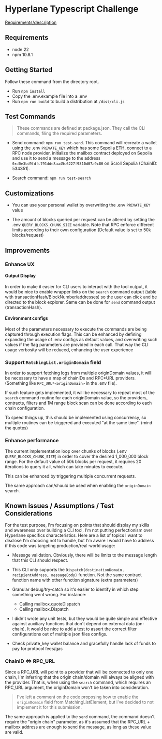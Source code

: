 # Hyperlane Typescript Challenge

[Requirements/description](https://hyperlanexyz.notion.site/Typescript-Challenge-8eb08b9ae4664b7cb570becda0606825)

## Requirements

- node 22
- npm 10.8.1

## Getting Started

Follow these command from the directory root.

- Run `npm install`
- Copy the .env.example file into a .env
- Run `npm run build` to build a distribution at `/dist/cli.js`

## Test Commands

> These commands are defined at package.json. They call the CLI commands, filing the required parameters.

- Send command: `npm run test-send`. This command will recreate a wallet using the .env `PRIVATE_KEY` which has some Sepolia ETH, connect to a RPC node provider, initialize the mailbox contract deployed on Sepolia and use it to send a message to the address `0xd0e3bd9fdfc791dde8aa45c6227f9310d07a9c80` on Scroll Sepolia (ChainID: 534351).

- Search command: `npm run test-search`

## Customizations

- You can use your personal wallet by overwriting the .env `PRIVATE_KEY` value

- The amount of blocks queried per request can be altered by setting the .env `QUERY_BLOCKS_CHUNK_SIZE` variable. Note that RPC enforce different limits according to their own configuration (Default value is set to 50k blocks/request)

## Improvements

### Enhance UX

#### Output Display

In order to make it easier for CLI users to interact with the tool output, it would be nice to enable wrapper links on the `search` command output (table with transactionHash/BlockNumber/addresses) so the user can click and be directed to the block explorer. Same can be done for `send` command output (transactionHash).

#### Environment configs

Most of the parameters necessary to execute the commands are being captured through execution flags. This can be enhanced by defining expanding the usage of .env configs as default values, and overwriting such values if the flag parameters are provided in each call. That way the CLI usage verbosity will be reduced, enhancing the user experience

### Support `MatchingList.originDomain` field

In order to support fetching logs from multiple originDomain values, it will be necessary to have a map of chainIDs and RPC*URL providers. (Something like `RPC_URL*<originDomain>` in the .env file).

If such feature gets implemented, it will be necessary to repeat most of the `search` command routine for each originDomain value, so the providers, contracts, filters and 1M range block scan can be done according to each chain configuration.

To speed things up, this should be implemented using concurrency, so multiple routines can be triggered and executed "at the same time". (mind the quotes)

### Enhance performance

The current implementation loop over chunks of blocks (.env `QUERY_BLOCKS_CHUNK_SIZE`) in order to cover the desired 1_000_000 block range. For the default value of 50k blocks per request, it requires 20 iterations to query it all, which can take minutes to execute.

This can be enhanced by triggering multiple concurrent requests.

The same approach can/should be used when enabling the `originDomain` search.

## Known issues / Assumptions / Test Considerations

For the test purpose, I'm focusing on points that should display my skills and awareness over building a CLI tool, I'm not putting perfectionism over Hyperlane specifics characteristics. Here are a list of topics I want to disclose I'm choosing not to handle, but I'm aware I would have to address if this code was targeting production/real-world usage:

- Message validation. Obviously, there will be limits to the message length that this CLI should respect.

- This CLI only supports the `Dispatch(destinationDomain, recipientAddress, messageBody)` function. Not the same contract function name with other function signature (extra parameters)

- Granular debug/try-catch so it's easier to identify in which step something went wrong. For instance:

  - Calling mailbox.quoteDispatch
  - Calling mailbox.Dispatch

- I didn't wrote any unit tests, but they would be quite simple and effective against auxiliary functions that don't depend on external data (on-chain). It would be nice to add a test to assert the correct filter configurations out of multiple json files configs.

- Check private_key wallet balance and gracefully handle lack of funds to pay for protocol fees/gas

### ChainID <=> RPC_URL

Since a RPC_URL will point to a provider that will be connected to only one chain, I'm inferring that the origin chain/domain will always be aligned with the provider. That is, when using the `search` command, which requires an RPC_URL argument, the originDomain won't be taken into consideration.

> I've left a comment on the code proposing how to enable the `originDomain` field from MatchingListElement, but I've decided to not implement it for this submission.

The same approach is applied to the `send` command, the command doesn't require the "origin chain" parameter, as it's assumed that the RPC_URL + mailbox address are enough to send the message, as long as these value are valid.
